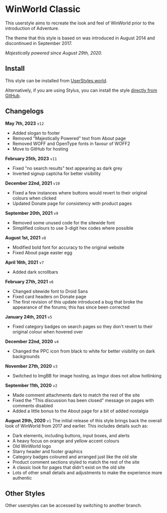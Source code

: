 # WinWorld Classic
This userstyle aims to recreate the look and feel of WinWorld prior to the introduction of Adventure.

The theme that this style is based on was introduced in August 2014 and discontinued in September 2017.

*Majestically powered since August 29th, 2020.*

## Install
This style can be installed from [UserStyles.world](https://userstyles.world/style/512/winworld-classic).

Alternatively, if you are using Stylus, you can install the style [directly from GitHub](https://github.com/CocoTheMii/coco-userstyles/raw/winworld-classic/winworldpc.user.css).

## Changelogs
**May 7th, 2023** `v12`
* Added slogan to footer
* Removed "Majestically Powered" text from About page
* Removed WOFF and OpenType fonts in favour of WOFF2
* Move to GitHub for hosting

**February 25th, 2023** `v11`
* Fixed "no search results" text appearing as dark grey
* Inverted signup captcha for better visibility

**December 22nd, 2021** `v10`
* Fixed a few instances where buttons would revert to their original colours when clicked
* Updated Donate page for consistency with product pages

**September 20th, 2021** `v9`
* Removed some unused code for the sitewide font
* Simplified colours to use 3-digit hex codes where possible

**August 1st, 2021** `v8`
* Modified bold font for accuracy to the original website
* Fixed About page easter egg

**April 16th, 2021** `v7`
* Added dark scrollbars

**February 27th, 2021** `v6`
* Changed sitewide font to Droid Sans
* Fixed card headers on Donate page
* The first revision of this update introduced a bug that broke the appearance of the forums; this has since been corrected

**January 24th, 2021** `v5`
* Fixed category badges on search pages so they don't revert to their original colour when hovered over

**December 22nd, 2020** `v4`
* Changed the PPC icon from black to white for better visibility on dark backgrounds

**November 27th, 2020** `v3`
* Switched to ImgBB for image hosting, as Imgur does not allow hotlinking

**September 11th, 2020** `v2`
* Made comment attachments dark to match the rest of the site
* Fixed the "This discussion has been closed" message on pages with comments disabled
* Added a little bonus to the About page for a bit of added nostalgia

**August 29th, 2020** `v1`
The initial release of this style brings back the overall look of WinWorld from 2017 and earlier. This includes details such as:
* Dark elements, including buttons, input boxes, and alerts
* A heavy focus on orange and yellow accent colours
* Old WinWorld logo
* Starry header and footer graphics
* Category badges coloured and arranged just like the old site
* Product comment sections styled to match the rest of the site
* A classic look for pages that didn't exist on the old site
* Lots of other small details and adjustments to make the experience more authentic

## Other Styles
Other userstyles can be accessed by switching to another branch.
